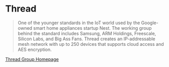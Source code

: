Thread
==

> One of the younger standards in the IoT world used by the Google-owned smart home appliances startup Nest. The working group behind the standard includes Samsung, ARM Holdings, Freescale, Silicon Labs, and Big Ass Fans. Thread creates an IP-addressable mesh network with up to 250 devices that supports cloud access and AES encryption.

[Thread Group Homepage](http://threadgroup.org/)


